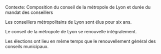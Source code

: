 Contexte: Composition du conseil de la métropole de Lyon et durée du mandat des conseillers

Les conseillers métropolitains de Lyon sont élus pour six ans.

Le conseil de la métropole de Lyon se renouvelle intégralement.

Les élections ont lieu en même temps que le renouvellement général des conseils municipaux.